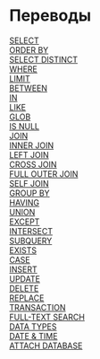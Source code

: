 # Переводы ############################

[SELECT][SELECT]   
[ORDER BY][ORDER]   
[SELECT DISTINCT][DISTINCT]   
[WHERE][WHERE]  
[LIMIT][LIMIT]  
[BETWEEN][BETWEEN]  
[IN][IN]  
[LIKE][LIKE]  
[GLOB][GLOB]  
[IS NULL][IS NULL]  
[JOIN][JOIN]  
[INNER JOIN][INNER JOIN]  
[LEFT JOIN][LEFT JOIN]  
[CROSS JOIN][CROSS JOIN]  
[FULL OUTER JOIN][FULL OUTER JOIN]  
[SELF JOIN][SELF JOIN]  
[GROUP BY][GROUP BY]  
[HAVING][HAVING]  
[UNION][UNION]  
[EXCEPT][EXCEPT]  
[INTERSECT][INTERSECT]  
[SUBQUERY][SUBQUERY]   
[EXISTS][EXISTS]  
[CASE][CASE]  
[INSERT][INSERT]  
[UPDATE][UPDATE]  
[DELETE][DELETE]  
[REPLACE][REPLACE]  
[TRANSACTION][TRANSACTION]  
[FULL-TEXT SEARCH][FULL-TEXT SEARCH]   
[DATA TYPES][DATA TYPES]   
[DATE & TIME][DATE & TIME]   
[ATTACH DATABASE][ATTACH DATABASE]   

[SELECT]:           ./01_Select/translate.md
[ORDER]:            ./02_OrderBy/translate.md
[DISTINCT]:         ./03_SelectDistinct/translate.md
[WHERE]:            ./04_Where/translate.md
[LIMIT]:            ./05_Limit/translate.md
[BETWEEN]:          ./06_Between/translate.md
[IN]:               ./07_In/translate.md
[LIKE]:             ./08_Like/translate.md
[GLOB]:             ./09_Glob/translate.md
[IS NULL]:          ./10_IsNull/translate.md
[JOIN]:             ./11_Join/translate.md
[INNER JOIN]:       ./12_InnerJoin/translate.md
[LEFT JOIN]:        ./13_LeftJoin/translate.md
[CROSS JOIN]:       ./14_CrossJoin/translate.md
[FULL OUTER JOIN]:  ./15_FullOuterJoin/translate.md
[SELF JOIN]:        ./16_SelfJoin/translate.md
[GROUP BY]:         ./17_GroupBy/translate.md
[HAVING]:           ./18_Having/translate.md
[UNION]:            ./19_Union/translate.md
[EXCEPT]:           ./20_Except/translate.md
[INTERSECT]:        ./21_Intersect/translate.md
[SUBQUERY]:         ./22_Subquery/translate.md
[EXISTS]:           ./23_Exists/translate.md
[CASE]:             ./24_Case/translate.md
[INSERT]:           ./25_Insert/translate.md
[UPDATE]:           ./26_Update/translate.md
[DELETE]:           ./27_Delete/translate.md
[REPLACE]:          ./28_Replace/translate.md
[TRANSACTION]:      ./29_Transaction/translate.md
[FULL-TEXT SEARCH]: ./30_FullTextSearch/translate.md
[DATA TYPES]:       ./31_DataTypes/translate.md
[DATE & TIME]:      ./32_DateAndTime/translate.md
[ATTACH DATABASE]:  ./33_AttachDatabase/translate.md